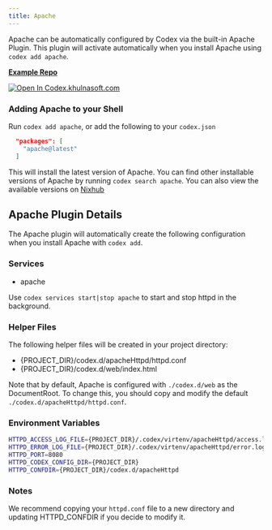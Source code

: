 ```yaml
---
title: Apache
---
```


Apache can be automatically configured by Codex via the built-in Apache Plugin. This plugin will activate automatically when you install Apache using `codex add apache`.

[**Example Repo**](https://github.com/khulnasoft/codex/tree/main/examples/servers/apache)

[![Open In Codex.khulnasoft.com](https://www.khulnasoft/img/codex/open-in-codex.svg)](https://codex.khulnasoft.com/open/templates/apache)

### Adding Apache to your Shell

Run `codex add apache`, or add the following to your `codex.json`

```json
  "packages": [
    "apache@latest"
  ]
```

This will install the latest version of Apache. You can find other installable versions of Apache by running `codex search apache`. You can also view the available versions on [Nixhub](https://www.nixhub.io/packages/apache)

## Apache Plugin Details

The Apache plugin will automatically create the following configuration when you install Apache with `codex add`.

### Services
* apache

Use `codex services start|stop apache` to start and stop httpd in the background.

### Helper Files
The following helper files will be created in your project directory:

* \{PROJECT_DIR\}/codex.d/apacheHttpd/httpd.conf
* \{PROJECT_DIR\}/codex.d/web/index.html

Note that by default, Apache is configured with `./codex.d/web` as the DocumentRoot. To change this, you should copy and modify the default `./codex.d/apacheHttpd/httpd.conf`.

### Environment Variables
```bash
HTTPD_ACCESS_LOG_FILE={PROJECT_DIR}/.codex/virtenv/apacheHttpd/access.log
HTTPD_ERROR_LOG_FILE={PROJECT_DIR}/.codex/virtenv/apacheHttpd/error.log
HTTPD_PORT=8080
HTTPD_CODEX_CONFIG_DIR={PROJECT_DIR}
HTTPD_CONFDIR={PROJECT_DIR}/codex.d/apacheHttpd
```

### Notes

We recommend copying your `httpd.conf` file to a new directory and updating HTTPD_CONFDIR if you decide to modify it.

